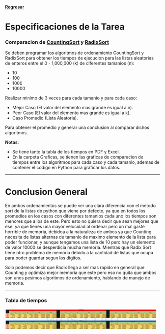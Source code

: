 #### [Regresar](../../README.md)
# Especificaciones de la Tarea
### Comparacion de [CountingSort](Counting.py) y [RadixSort](Radix.py)
Se deben programar los algoritmos de ordenamiento CountingSort y RadixSort para obtener los tiempos de ejecucion para las listas aleatorias de enteros entre el 0 - 1,000,000 (k) de diferentes tamanios (n):

- 10
- 100
- 1000
- 10000

Realizar minimo de 3 veces para cada tamanio y para cada caso:

- Mejor Caso (El valor del elemento mas grande es igual a n).
- Peor Caso (El valor del elemento mas grande es igual a k).
- Caso Promedio (Lista Aleatoria).

Para obtener el promedio y generar una conclusion al comparar dichos algoritmos.

**Notas**: 

- Se tiene tanto la tabla de los tiempos en PDF y Excel.
- En la carpeta Graficas, se tienen las graficas de comparacion de tiempos entre los algoritmos para cada caso y cada tamanio, ademas de contener el codigo en Python para graficar los datos.

---
# Conclusion General
En ambos ordenamientos se puede ver una clara diferencia con el metodo sort de la listas de python que viene por defecto, ya que en todos los promedios en los casos con diferentes tamanios cada uno los tiempos son menores que a los de este. Pero esto no quiera decir que sean mejores que ese, ya que tienes una mayor velocidad al ordenar pero un mal gaste horrible de memoria, debidoa a la naturaleza de ambos ya que Counting necesita de listas alternas de tamanio de maximo elemento de la lista para poder funcionar, y aunque tengamos una lista de 10 pero hay un elemento de valor 10000 se desperdicia mucha memoria. Mientras que Radix Sort tiene otro problema de memoria debido a la cantidad de listas que ocupa para poder guardar segun los digitos.   

Solo podemos decir que Radix llega a ser mas rapido en general que Counting y optimiza mejor memoria que este pero eso no quita que ambos son unos pesimos algoritmos de ordenamiento, hablando de manejo de memoria.  

---
### Tabla de tiempos
![Tabla de Tiempos](Tabla.png)
